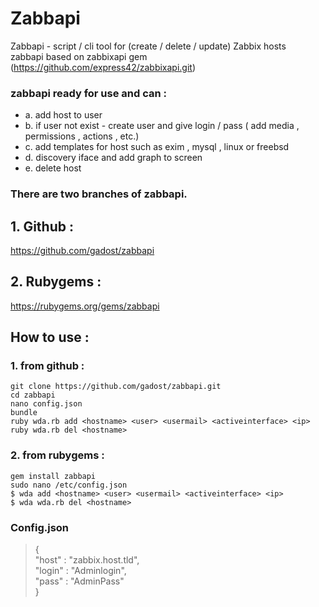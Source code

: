 # Zabbapi

Zabbapi -  script / cli tool for (create / delete / update) Zabbix hosts  
zabbapi based on zabbixapi gem (https://github.com/express42/zabbixapi.git)  

### zabbapi ready for use and can :  
*  a. add host to user  
*  b. if user not exist - create user and give login / pass ( add media , permissions , actions , etc.)  
*  c. add templates for host such as exim , mysql , linux or freebsd  
*  d. discovery iface and add graph to screen  
*  e. delete host  
 
### There are two branches of zabbapi.

## 1. Github : 
  https://github.com/gadost/zabbapi
## 2. Rubygems : 
  https://rubygems.org/gems/zabbapi

## **How to use :**  
###  1. from github :  
 `git clone https://github.com/gadost/zabbapi.git  `  
 `cd zabbapi  `  
 `nano config.json  `  
 `bundle`  
 `ruby wda.rb add <hostname> <user> <usermail> <activeinterface> <ip>  `  
 `ruby wda.rb del <hostname> `  

###  2. from rubygems :  
 `gem install zabbapi`  
 `sudo nano /etc/config.json`  
 `$ wda add <hostname> <user> <usermail> <activeinterface> <ip>`  
 `$ wda wda.rb del <hostname>`  


### Config.json

> {  
> "host" : "zabbix.host.tld",  
> "login" : "Adminlogin",  
> "pass" : "AdminPass"  
> }
